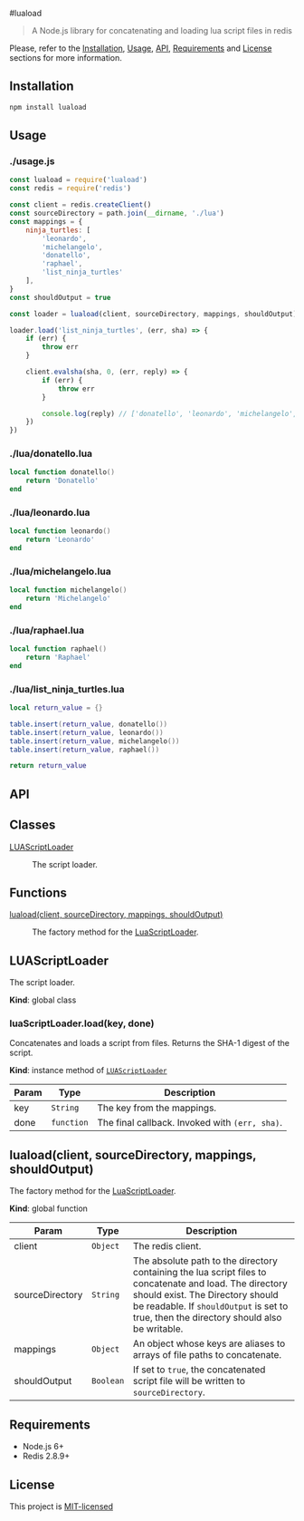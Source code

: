 #luaload

> A Node.js library for concatenating and loading lua script files in redis

Please, refer to the [Installation](#Installation), [Usage](#usage), [API](#api), [Requirements](#requirements) and [License](#license) sections for more information.

## Installation <a name="installation"></a>

```bash
npm install luaload
```

## Usage <a name="usage"></a>

### ./usage.js

```javascript
const luaload = require('luaload')
const redis = require('redis')

const client = redis.createClient()
const sourceDirectory = path.join(__dirname, './lua')
const mappings = {
    ninja_turtles: [
        'leonardo',
        'michelangelo',
        'donatello',
        'raphael',
        'list_ninja_turtles'
    ],
}
const shouldOutput = true

const loader = luaload(client, sourceDirectory, mappings, shouldOutput)

loader.load('list_ninja_turtles', (err, sha) => {
    if (err) {
        throw err
    }

    client.evalsha(sha, 0, (err, reply) => {
        if (err) {
            throw err
        }

        console.log(reply) // ['donatello', 'leonardo', 'michelangelo', 'raphael']
    })
})
```

### ./lua/donatello.lua

```lua
local function donatello()
    return 'Donatello'
end
```

### ./lua/leonardo.lua

```lua
local function leonardo()
    return 'Leonardo'
end
```

### ./lua/michelangelo.lua

```lua
local function michelangelo()
    return 'Michelangelo'
end
```

### ./lua/raphael.lua

```lua
local function raphael()
    return 'Raphael'
end
```

### ./lua/list_ninja_turtles.lua

```lua
local return_value = {}

table.insert(return_value, donatello())
table.insert(return_value, leonardo())
table.insert(return_value, michelangelo())
table.insert(return_value, raphael())

return return_value
```

## API <a name="api"></a>

## Classes

<dl>
<dt><a href="#LUAScriptLoader">LUAScriptLoader</a></dt>
<dd><p>The script loader.</p>
</dd>
</dl>

## Functions

<dl>
<dt><a href="#luaload">luaload(client, sourceDirectory, mappings, shouldOutput)</a></dt>
<dd><p>The factory method for the <a href="LuaScriptLoader">LuaScriptLoader</a>.</p>
</dd>
</dl>

<a name="LUAScriptLoader"></a>

## LUAScriptLoader
The script loader.

**Kind**: global class  
<a name="LUAScriptLoader+load"></a>

### luaScriptLoader.load(key, done)
Concatenates and loads a script from files.
Returns the SHA-1 digest of the script.

**Kind**: instance method of [<code>LUAScriptLoader</code>](#LUAScriptLoader)  

| Param | Type | Description |
| --- | --- | --- |
| key | <code>String</code> | The key from the mappings. |
| done | <code>function</code> | The final callback. Invoked with `(err, sha)`. |

<a name="luaload"></a>

## luaload(client, sourceDirectory, mappings, shouldOutput)
The factory method for the [LuaScriptLoader](LuaScriptLoader).

**Kind**: global function  

| Param | Type | Description |
| --- | --- | --- |
| client | <code>Object</code> | The redis client. |
| sourceDirectory | <code>String</code> | The absolute path to the directory containing the lua script files to concatenate and load. The directory should exist. The Directory should be readable. If `shouldOutput` is set to true, then the directory should also be writable. |
| mappings | <code>Object</code> | An object whose keys are aliases to arrays of file paths to concatenate. |
| shouldOutput | <code>Boolean</code> | If set to `true`, the concatenated script file will be written to `sourceDirectory`. |


## Requirements <a name="requirements"></a>

* Node.js 6+
* Redis 2.8.9+

## License <a name="license"></a>

This project is [MIT-licensed](LICENSE)
